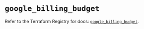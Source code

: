 # `google_billing_budget`

Refer to the Terraform Registry for docs: [`google_billing_budget`](https://registry.terraform.io/providers/hashicorp/google-beta/6.6.0/docs/resources/google_billing_budget).
